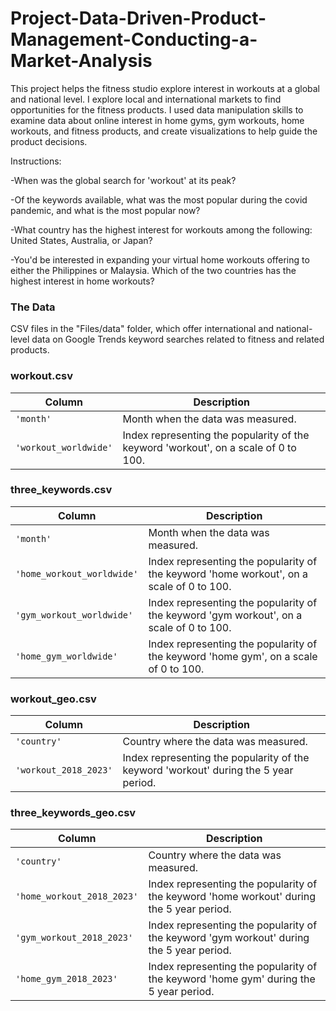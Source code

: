 # Project-Data-Driven-Product-Management-Conducting-a-Market-Analysis
This project helps the fitness studio explore interest in workouts at a global and national level.
I explore local and international markets to find opportunities for the fitness products. I used data manipulation skills to examine data about online interest in home gyms, gym workouts, home workouts, and fitness products, and create visualizations to help guide the product decisions.

Instructions:

-When was the global search for 'workout' at its peak? 

-Of the keywords available, what was the most popular during the covid pandemic, and what is the most popular now?

-What country has the highest interest for workouts among the following: United States, Australia, or Japan? 

-You'd be interested in expanding your virtual home workouts offering to either the Philippines or Malaysia. Which of the two countries has the highest interest in home workouts?


### The Data
CSV files in the "Files/data" folder, which offer international and national-level data on Google Trends keyword searches related to fitness and related products. 

### workout.csv

| Column     | Description              |
|------------|--------------------------|
| `'month'` | Month when the data was measured. |
| `'workout_worldwide'` | Index representing the popularity of the keyword 'workout', on a scale of 0 to 100. |

### three_keywords.csv

| Column     | Description              |
|------------|--------------------------|
| `'month'` | Month when the data was measured. |
| `'home_workout_worldwide'` | Index representing the popularity of the keyword 'home workout', on a scale of 0 to 100. |
| `'gym_workout_worldwide'` | Index representing the popularity of the keyword 'gym workout', on a scale of 0 to 100. |
| `'home_gym_worldwide'` | Index representing the popularity of the keyword 'home gym', on a scale of 0 to 100. |

### workout_geo.csv

| Column     | Description              |
|------------|--------------------------|
| `'country'` | Country where the data was measured. |
| `'workout_2018_2023'` | Index representing the popularity of the keyword 'workout' during the 5 year period. |

### three_keywords_geo.csv

| Column     | Description              |
|------------|--------------------------|
| `'country'` | Country where the data was measured. |
| `'home_workout_2018_2023'` | Index representing the popularity of the keyword 'home workout' during the 5 year period. |
| `'gym_workout_2018_2023'` | Index representing the popularity of the keyword 'gym workout' during the 5 year period.  |
| `'home_gym_2018_2023'` | Index representing the popularity of the keyword 'home gym' during the 5 year period. |

